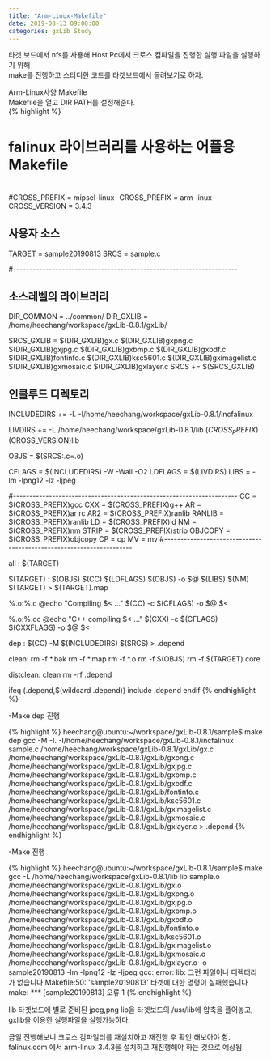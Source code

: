 ```yaml
---
title: "Arm-Linux-Makefile"
date: 2019-08-13 09:00:00
categories: gxLib Study
---
```


타겟 보드에서 nfs를 사용해 Host Pc에서 크로스 컴파일을 진행한 실행 파일을 실행하기 위해  
make를 진행하고 스터디한 코드를 타겟보드에서 돌려보기로 하자.  
  
Arm-Linux사양 Makefile  
Makefile을 열고 DIR PATH를 설정해준다.  
{% highlight %}
#
# falinux 라이브러리를 사용하는 어플용 Makefile
#

#CROSS_PREFIX   = mipsel-linux-
CROSS_PREFIX   = arm-linux-
CROSS_VERSION   = 3.4.3

## 사용자 소스
TARGET          = sample20190813
SRCS            = sample.c

#---------------------------------------------------------------------
## 소스레벨의 라이브러리
DIR_COMMON      = ../common/
DIR_GXLIB       = /home/heechang/workspace/gxLib-0.8.1/gxLib/

SRCS_GXLIB      = $(DIR_GXLIB)gx.c $(DIR_GXLIB)gxpng.c $(DIR_GXLIB)gxjpg.c $(DIR_GXLIB)gxbmp.c $(DIR_GXLIB)gxbdf.c $(DIR_GXLIB)fontinfo.c $(DIR_GXLIB)ksc5601.c $(DIR_GXLIB)gximagelist.c $(DIR_GXLIB)gxmosaic.c $(DIR_GXLIB)gxlayer.c
SRCS            += $(SRCS_GXLIB)

## 인클루드 디렉토리
INCLUDEDIRS     += -I. -I/home/heechang/workspace/gxLib-0.8.1/incfalinux

LIVDIRS         += -L /home/heechang/workspace/gxLib-0.8.1/lib $(CROSS_PREFIX)$(CROSS_VERSION)lib

OBJS            = $(SRCS:.c=.o)

CFLAGS          = $(INCLUDEDIRS) -W -Wall -O2
LDFLAGS         = $(LIVDIRS)
LIBS            = -lm -lpng12 -lz -ljpeg

#---------------------------------------------------------------------
CC              =   $(CROSS_PREFIX)gcc
CXX             =   $(CROSS_PREFIX)g++
AR              =   $(CROSS_PREFIX)ar rc
AR2             =   $(CROSS_PREFIX)ranlib
RANLIB          =   $(CROSS_PREFIX)ranlib
LD              =   $(CROSS_PREFIX)ld
NM              =   $(CROSS_PREFIX)nm
STRIP           =   $(CROSS_PREFIX)strip
OBJCOPY         =   $(CROSS_PREFIX)objcopy
CP  = cp
MV  = mv
#--------------------------------------------------------------------

all : $(TARGET)

$(TARGET) : $(OBJS)
    $(CC) $(LDFLAGS) $(OBJS) -o $@ $(LIBS)
    $(NM) $(TARGET) > $(TARGET).map

%.o:%.c
    @echo "Compiling $< ..."
    $(CC) -c $(CFLAGS) -o $@ $<

%.o:%.cc
    @echo "C++ compiling $< ..."
    $(CXX) -c $(CFLAGS) $(CXXFLAGS) -o $@ $<

dep :
    $(CC) -M $(INCLUDEDIRS) $(SRCS) > .depend

clean:
    rm -f *.bak
    rm -f *.map
    rm -f *.o
    rm -f $(OBJS)
    rm -f $(TARGET) core

distclean: clean
    rm -rf .depend


ifeq (.depend,$(wildcard .depend))
include .depend
endif
{% endhighlight %}



-Make dep 진행  

{% highlight %}
heechang@ubuntu:~/workspace/gxLib-0.8.1/sample$ make dep
gcc -M -I. -I/home/heechang/workspace/gxLib-0.8.1/incfalinux	
sample.c /home/heechang/workspace/gxLib-0.8.1/gxLib/gx.c /home/heechang/workspace/gxLib-0.8.1/gxLib/gxpng.c 
/home/heechang/workspace/gxLib-0.8.1/gxLib/gxjpg.c /home/heechang/workspace/gxLib-0.8.1/gxLib/gxbmp.c 
/home/heechang/workspace/gxLib-0.8.1/gxLib/gxbdf.c /home/heechang/workspace/gxLib-0.8.1/gxLib/fontinfo.c 
/home/heechang/workspace/gxLib-0.8.1/gxLib/ksc5601.c	/home/heechang/workspace/gxLib-0.8.1/gxLib/gximagelist.c 
/home/heechang/workspace/gxLib-0.8.1/gxLib/gxmosaic.c /home/heechang/workspace/gxLib-0.8.1/gxLib/gxlayer.c 	> .depend
{% endhighlight %}

-Make 진행  

{% highlight %}
heechang@ubuntu:~/workspace/gxLib-0.8.1/sample$ make
gcc -L /home/heechang/workspace/gxLib-0.8.1/lib lib sample.o 
/home/heechang/workspace/gxLib-0.8.1/gxLib/gx.o /home/heechang/workspace/gxLib-0.8.1/gxLib/gxpng.o 
/home/heechang/workspace/gxLib-0.8.1/gxLib/gxjpg.o /home/heechang/workspace/gxLib-0.8.1/gxLib/gxbmp.o 
/home/heechang/workspace/gxLib-0.8.1/gxLib/gxbdf.o /home/heechang/workspace/gxLib-0.8.1/gxLib/fontinfo.o 
/home/heechang/workspace/gxLib-0.8.1/gxLib/ksc5601.o /home/heechang/workspace/gxLib-0.8.1/gxLib/gximagelist.o 
/home/heechang/workspace/gxLib-0.8.1/gxLib/gxmosaic.o /home/heechang/workspace/gxLib-0.8.1/gxLib/gxlayer.o 
-o	sample20190813 -lm -lpng12 -lz -ljpeg
gcc: error: lib: 그런 파일이나 디렉터리가 없습니다
Makefile:50: 'sample20190813' 타겟에 대한 명령이 실패했습니다
make: *** [sample20190813] 오류 1
{% endhighlight %}

  
lib 타겟보드에 별로 준비된 jpeg,png lib을 타겟보드의 /usr/lib에 압축을 풀어놓고, gxlib을 이용한 실행파일을 실행가능하다.  

금일 진행해보니 크로스 컴파일러를 재설치하고 재진행 후 확인 해보아야 함.  
falinux.com 에서 arm-linux 3.4.3을 설치하고 재진행해야 하는 것으로 예상됨.  

